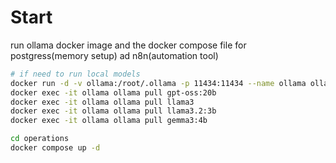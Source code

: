 
# Start

run ollama docker image and the docker compose file for postgress(memory setup) ad n8n(automation tool)

```bash
# if need to run local models
docker run -d -v ollama:/root/.ollama -p 11434:11434 --name ollama ollama/ollama
docker exec -it ollama ollama pull gpt-oss:20b
docker exec -it ollama ollama pull llama3
docker exec -it ollama ollama pull llama3.2:3b
docker exec -it ollama ollama pull gemma3:4b

cd operations
docker compose up -d
```
